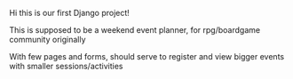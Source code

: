 Hi this is our first Django project!

This is supposed to be a weekend event planner, for rpg/boardgame community originally

With few pages and forms, should serve to register and view bigger events with smaller sessions/activities
